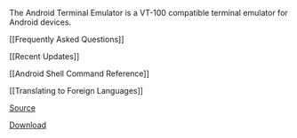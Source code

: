 The Android Terminal Emulator is a VT-100 compatible terminal emulator for Android devices.

[[Frequently Asked Questions]]

[[Recent Updates]]

[[Android Shell Command Reference]]

[[Translating to Foreign Languages]]

[Source](http://github.com/jackpal/Android-Terminal-Emulator/)

[Download](http://github.com/jackpal/Android-Terminal-Emulator/downloads)
